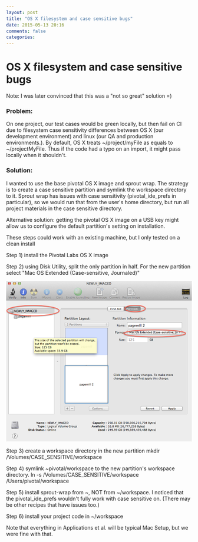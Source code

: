 ```yaml
---
layout: post
title: "OS X filesystem and case sensitive bugs"
date: 2015-05-13 20:16
comments: false
categories: 
---
```

# OS X filesystem and case sensitive bugs

Note: I was later convinced that this was a "not so great" solution =)

### Problem: 
On one project, our test cases would be green locally, but then fail on CI due to filesystem case sensitivity differences between OS X (our development environment) and linux (our QA and production environments.). By default, OS X treats ~/project/myFile as equals to ~/projectMyFile. Thus if the code had a typo on an import, it might pass locally when it shouldn't.

### Solution: 
I wanted to use the base pivotal OS X image and sprout wrap. The strategy is to create a case sensitive partition and symlink the workspace directory to it. Sprout wrap has issues with case sensitivity (pivotal_ide_prefs in particular), so we would run that from the user's home directory, but run all project materials in the case sensitive directory.

Alternative solution: getting the pivotal OS X image on a USB key might allow us to configure the default partition's setting on installation.

These steps could work with an existing machine, but I only tested on a clean install

Step 1) install the Pivotal Labs OS X image

Step 2) using Disk Utility, split the only partition in half. For the new partition select "Mac OS Extended (Case-sensitive, Journaled)"

<span class="thumbnail-image-block ssNonEditable"><span><img src="/images/screen_shot_partition.png" alt=""/></span></span>

Step 3) create a workspace directory in the new partition
mkdir /Volumes/CASE_SENSITIVE/workspace

Step 4) symlink ~pivotal/workspace to the new partition's workspace directory. 
ln -s /Volumes/CASE_SENSITIVE/workspace /Users/pivotal/workspace

Step 5) install sprout-wrap from ~, NOT from ~/workspace. I noticed that the pivotal_ide_prefs wouldn't fully work with case sensitive on. (There may be other recipes that have issues too.)

Step 6) install your project code in ~/workspace

Note that everything in Applications et al.  will be typical Mac Setup, but we were fine with that.

